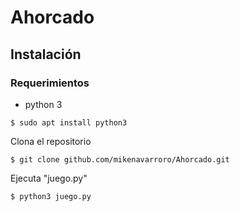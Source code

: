 # Ahorcado

## Instalación

### Requerimientos

- python 3

```
$ sudo apt install python3
```

Clona el repositorio
```
$ git clone github.com/mikenavarroro/Ahorcado.git
```
Ejecuta "juego.py"
```
$ python3 juego.py
```
